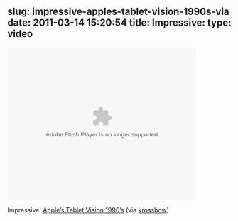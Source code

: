 slug: impressive-apples-tablet-vision-1990s-via
date: 2011-03-14 15:20:54
title: Impressive: 
type: video
---

<object width="425" height="344"><param name="movie" value="http://www.youtube.com/e/WPS1DMlzz0M"></param><param name="allowFullScreen" value="true"></param><param name="allowscriptaccess" value="always"></param><embed src="http://www.youtube.com/e/WPS1DMlzz0M" type="application/x-shockwave-flash" width="425" height="344" allowscriptaccess="always" allowfullscreen="true"></embed></object>

Impressive: [Apple’s Tablet Vision 1990’s](http://www.youtube.com/watch?v=WPS1DMlzz0M&feature=player_embedded#at=201) (via [krossbow](http://youtube.com/user/krossbow))

